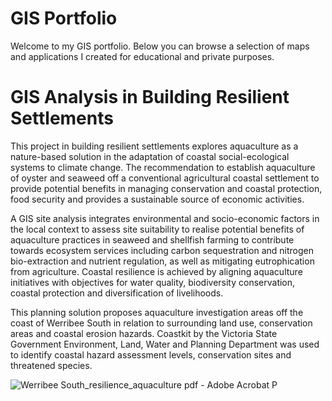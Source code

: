 # GIS Portfolio
Welcome to my GIS portfolio. Below you can browse a selection of maps and applications I created for educational and private purposes.

# GIS Analysis in Building Resilient Settlements

This project in building resilient settlements explores aquaculture as a nature-based solution in the adaptation of coastal social-ecological systems to climate change. The recommendation to establish aquaculture of oyster and seaweed off a conventional agricultural coastal settlement to provide potential benefits in managing conservation and coastal protection, food security and provides a sustainable source of economic activities. 

A GIS site analysis integrates environmental and socio-economic factors in the  local context to assess site suitability to realise potential benefits of aquaculture practices in seaweed and shellfish farming to contribute towards ecosystem services including carbon sequestration and nitrogen bio-extraction and nutrient regulation, as well as mitigating eutrophication from agriculture. Coastal resilience is achieved by aligning aquaculture initiatives with objectives for water quality, biodiversity conservation, coastal protection and diversification of livelihoods.   




This planning solution proposes aquaculture investigation areas off the coast of Werribee South in relation to surrounding land use, conservation areas and coastal erosion hazards. Coastkit by the Victoria State Government Environment, Land, Water and Planning Department was used to identify coastal hazard assessment levels, conservation sites and threatened species.  

![Werribee South_resilience_aquaculture pdf - Adobe Acrobat P](https://github.com/xJKLx/GIS/assets/157556286/b4decf29-ff56-4cbb-bd3a-1cf6c996bf86)
